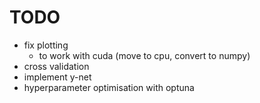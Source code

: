 # TODO
- fix plotting 
    - to work with cuda (move to cpu, convert to numpy)
- cross validation
- implement y-net
- hyperparameter optimisation with optuna
